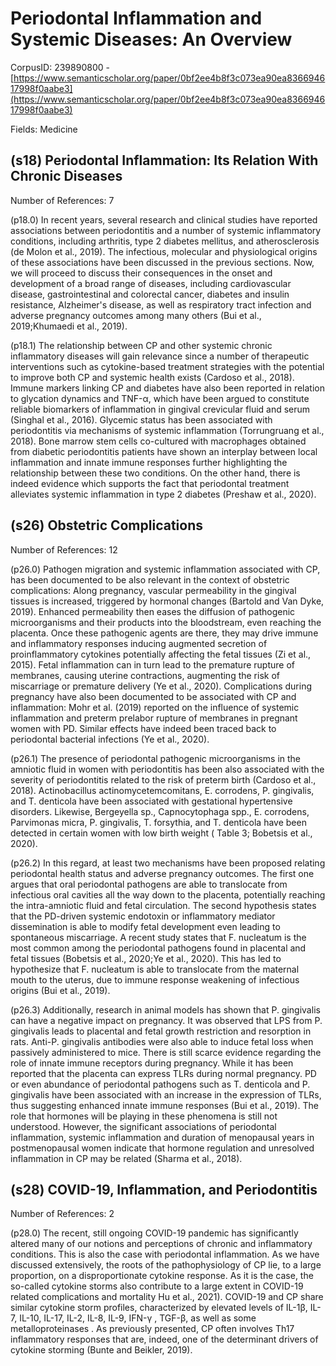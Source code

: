# Periodontal Inflammation and Systemic Diseases: An Overview

CorpusID: 239890800 - [https://www.semanticscholar.org/paper/0bf2ee4b8f3c073ea90ea836694617998f0aabe3](https://www.semanticscholar.org/paper/0bf2ee4b8f3c073ea90ea836694617998f0aabe3)

Fields: Medicine

## (s18) Periodontal Inflammation: Its Relation With Chronic Diseases
Number of References: 7

(p18.0) In recent years, several research and clinical studies have reported associations between periodontitis and a number of systemic inflammatory conditions, including arthritis, type 2 diabetes mellitus, and atherosclerosis (de Molon et al., 2019). The infectious, molecular and physiological origins of these associations have been discussed in the previous sections. Now, we will proceed to discuss their consequences in the onset and development of a broad range of diseases, including cardiovascular disease, gastrointestinal and colorectal cancer, diabetes and insulin resistance, Alzheimer's disease, as well as respiratory tract infection and adverse pregnancy outcomes among many others (Bui et al., 2019;Khumaedi et al., 2019).

(p18.1) The relationship between CP and other systemic chronic inflammatory diseases will gain relevance since a number of therapeutic interventions such as cytokine-based treatment strategies with the potential to improve both CP and systemic health exists (Cardoso et al., 2018). Immune markers linking CP and diabetes have also been reported in relation to glycation dynamics and TNF-α, which have been argued to constitute reliable biomarkers of inflammation in gingival crevicular fluid and serum (Singhal et al., 2016). Glycemic status has been associated with periodontitis via mechanisms of systemic inflammation (Torrungruang et al., 2018). Bone marrow stem cells co-cultured with macrophages obtained from diabetic periodontitis patients have shown an interplay between local inflammation and innate immune responses  further highlighting the relationship between these two conditions. On the other hand, there is indeed evidence which supports the fact that periodontal treatment alleviates systemic inflammation in type 2 diabetes (Preshaw et al., 2020).
## (s26) Obstetric Complications
Number of References: 12

(p26.0) Pathogen migration and systemic inflammation associated with CP, has been documented to be also relevant in the context of obstetric complications: Along pregnancy, vascular permeability in the gingival tissues is increased, triggered by hormonal changes (Bartold and Van Dyke, 2019). Enhanced permeability then eases the diffusion of pathogenic microorganisms and their products into the bloodstream, even reaching the placenta. Once these pathogenic agents are there, they may drive immune and inflammatory responses inducing augmented secretion of proinflammatory cytokines potentially affecting the fetal tissues (Zi et al., 2015). Fetal inflammation can in turn lead to the premature rupture of membranes, causing uterine contractions, augmenting the risk of miscarriage or premature delivery (Ye et al., 2020). Complications during pregnancy have also been documented to be associated with CP and inflammation: Mohr et al. (2019) reported on the influence of systemic inflammation and preterm prelabor rupture of membranes in pregnant women with PD. Similar effects have indeed been traced back to periodontal bacterial infections (Ye et al., 2020).

(p26.1) The presence of periodontal pathogenic microorganisms in the amniotic fluid in women with periodontitis has been also associated with the severity of periodontitis related to the risk of preterm birth (Cardoso et al., 2018). Actinobacillus actinomycetemcomitans, E. corrodens, P. gingivalis, and T. denticola have been associated with gestational hypertensive disorders. Likewise, Bergeyella sp., Capnocytophaga spp., E. corrodens, Parvimonas micra, P. gingivalis, T. forsythia, and T. denticola have been detected in certain women with low birth weight ( Table 3; Bobetsis et al., 2020).

(p26.2) In this regard, at least two mechanisms have been proposed relating periodontal health status and adverse pregnancy outcomes. The first one argues that oral periodontal pathogens are able to translocate from infectious oral cavities all the way down to the placenta, potentially reaching the intra-amniotic fluid and fetal circulation. The second hypothesis states that the PD-driven systemic endotoxin or inflammatory mediator dissemination is able to modify fetal development even leading to spontaneous miscarriage. A recent study states that F. nucleatum is the most common among the periodontal pathogens found in placental and fetal tissues (Bobetsis et al., 2020;Ye et al., 2020). This has led to hypothesize that F. nucleatum is able to translocate from the maternal mouth to the uterus, due to immune response weakening of infectious origins (Bui et al., 2019).

(p26.3) Additionally, research in animal models has shown that P. gingivalis can have a negative impact on pregnancy. It was observed that LPS from P. gingivalis leads to placental and fetal growth restriction and resorption in rats. Anti-P. gingivalis antibodies were also able to induce fetal loss when passively administered to mice. There is still scarce evidence regarding the role of innate immune receptors during pregnancy. While it has been reported that the placenta can express TLRs during normal pregnancy. PD or even abundance of periodontal pathogens such as T. denticola and P. gingivalis have been associated with an increase in the expression of TLRs, thus suggesting enhanced innate immune responses (Bui et al., 2019). The role that hormones will be playing in these phenomena is still not understood. However, the significant associations of periodontal inflammation, systemic inflammation and duration of menopausal years in postmenopausal women indicate that hormone regulation and unresolved inflammation in CP may be related (Sharma et al., 2018).
## (s28) COVID-19, Inflammation, and Periodontitis
Number of References: 2

(p28.0) The recent, still ongoing COVID-19 pandemic has significantly altered many of our notions and perceptions of chronic and inflammatory conditions. This is also the case with periodontal inflammation. As we have discussed extensively, the roots of the pathophysiology of CP lie, to a large proportion, on a disproportionate cytokine response. As it is the case, the so-called cytokine storms also contribute to a large extent in COVID-19 related complications and mortality Hu et al., 2021). COVID-19 and CP share similar cytokine storm profiles, characterized by elevated levels of IL-1β, IL-7, IL-10, IL-17, IL-2, IL-8, IL-9, IFN-γ , TGF-β, as well as some metalloproteinases . As previously presented, CP often involves Th17 inflammatory responses that are, indeed, one of the determinant drivers of cytokine storming (Bunte and Beikler, 2019).
